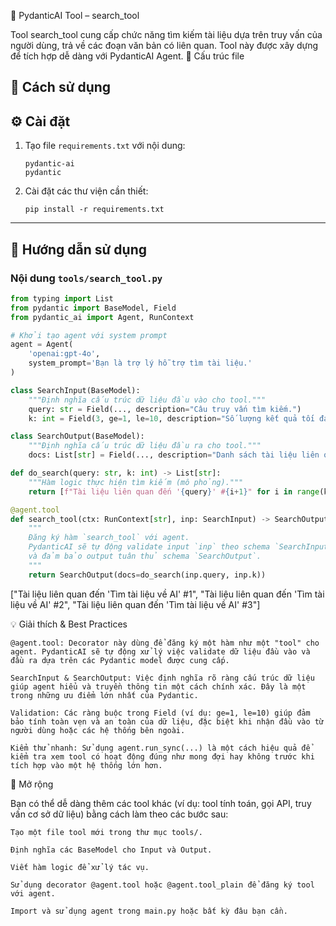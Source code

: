 📘 PydanticAI Tool – search_tool

Tool search_tool cung cấp chức năng tìm kiếm tài liệu dựa trên truy vấn của người dùng, trả về các đoạn văn bản có liên quan. Tool này được xây dựng để tích hợp dễ dàng với PydanticAI Agent.
🧩 Cấu trúc file


🚀 Cách sử dụng
---

## ⚙️ Cài đặt

1. Tạo file `requirements.txt` với nội dung:
    ```
    pydantic-ai
    pydantic
    ```
2. Cài đặt các thư viện cần thiết:
    ```
    pip install -r requirements.txt
    ```

---

## 🚀 Hướng dẫn sử dụng

### Nội dung `tools/search_tool.py`

```python
from typing import List
from pydantic import BaseModel, Field
from pydantic_ai import Agent, RunContext

# Khởi tạo agent với system prompt
agent = Agent(
    'openai:gpt-4o',
    system_prompt='Bạn là trợ lý hỗ trợ tìm tài liệu.'
)

class SearchInput(BaseModel):
    """Định nghĩa cấu trúc dữ liệu đầu vào cho tool."""
    query: str = Field(..., description="Câu truy vấn tìm kiếm.")
    k: int = Field(3, ge=1, le=10, description="Số lượng kết quả tối đa.")

class SearchOutput(BaseModel):
    """Định nghĩa cấu trúc dữ liệu đầu ra cho tool."""
    docs: List[str] = Field(..., description="Danh sách tài liệu liên quan.")

def do_search(query: str, k: int) -> List[str]:
    """Hàm logic thực hiện tìm kiếm (mô phỏng)."""
    return [f"Tài liệu liên quan đến '{query}' #{i+1}" for i in range(k)]

@agent.tool
def search_tool(ctx: RunContext[str], inp: SearchInput) -> SearchOutput:
    """
    Đăng ký hàm `search_tool` với agent.
    PydanticAI sẽ tự động validate input `inp` theo schema `SearchInput`
    và đảm bảo output tuân thủ schema `SearchOutput`.
    """
    return SearchOutput(docs=do_search(inp.query, inp.k))

```


["Tài liệu liên quan đến 'Tìm tài liệu về AI' #1", "Tài liệu liên quan đến 'Tìm tài liệu về AI' #2", "Tài liệu liên quan đến 'Tìm tài liệu về AI' #3"]

💡 Giải thích & Best Practices

    @agent.tool: Decorator này dùng để đăng ký một hàm như một "tool" cho agent. PydanticAI sẽ tự động xử lý việc validate dữ liệu đầu vào và đầu ra dựa trên các Pydantic model được cung cấp.

    SearchInput & SearchOutput: Việc định nghĩa rõ ràng cấu trúc dữ liệu giúp agent hiểu và truyền thông tin một cách chính xác. Đây là một trong những ưu điểm lớn nhất của Pydantic.

    Validation: Các ràng buộc trong Field (ví dụ: ge=1, le=10) giúp đảm bảo tính toàn vẹn và an toàn của dữ liệu, đặc biệt khi nhận đầu vào từ người dùng hoặc các hệ thống bên ngoài.

    Kiểm thử nhanh: Sử dụng agent.run_sync(...) là một cách hiệu quả để kiểm tra xem tool có hoạt động đúng như mong đợi hay không trước khi tích hợp vào một hệ thống lớn hơn.

🔧 Mở rộng

Bạn có thể dễ dàng thêm các tool khác (ví dụ: tool tính toán, gọi API, truy vấn cơ sở dữ liệu) bằng cách làm theo các bước sau:

    Tạo một file tool mới trong thư mục tools/.

    Định nghĩa các BaseModel cho Input và Output.

    Viết hàm logic để xử lý tác vụ.

    Sử dụng decorator @agent.tool hoặc @agent.tool_plain để đăng ký tool với agent.

    Import và sử dụng agent trong main.py hoặc bất kỳ đâu bạn cần.
